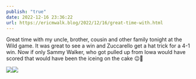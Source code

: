 ```yaml
---
publish: "true"
date: 2022-12-16 23:36:22
url: https://ericmwalk.blog/2022/12/16/great-time-with.html
---
```

Great time with my uncle, brother, cousin and other family tonight at the Wild game. It was great to see a win and Zuccarello get a hat trick for a 4-1 win. Now if only Sammy Walker, who got pulled up from Iowa would have scored that would have been the iceing on the cake 😉🏒


![](https://ericmwalk.blog/uploads/2022/4c468b1918.jpg)![](https://ericmwalk.blog/uploads/2022/ca4e12a881.jpg)